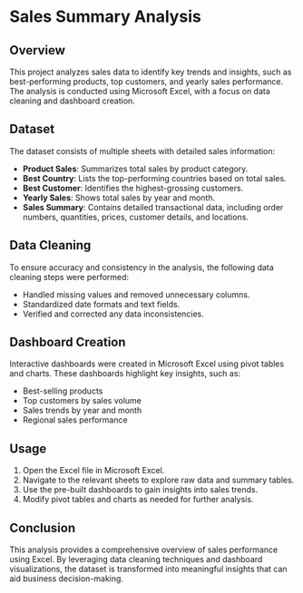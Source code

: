 # Sales Summary Analysis

## Overview
This project analyzes sales data to identify key trends and insights, such as best-performing products, top customers, and yearly sales performance. The analysis is conducted using Microsoft Excel, with a focus on data cleaning and dashboard creation.

## Dataset
The dataset consists of multiple sheets with detailed sales information:
- **Product Sales**: Summarizes total sales by product category.
- **Best Country**: Lists the top-performing countries based on total sales.
- **Best Customer**: Identifies the highest-grossing customers.
- **Yearly Sales**: Shows total sales by year and month.
- **Sales Summary**: Contains detailed transactional data, including order numbers, quantities, prices, customer details, and locations.

## Data Cleaning
To ensure accuracy and consistency in the analysis, the following data cleaning steps were performed:
- Handled missing values and removed unnecessary columns.
- Standardized date formats and text fields.
- Verified and corrected any data inconsistencies.

## Dashboard Creation
Interactive dashboards were created in Microsoft Excel using pivot tables and charts. These dashboards highlight key insights, such as:
- Best-selling products
- Top customers by sales volume
- Sales trends by year and month
- Regional sales performance

## Usage
1. Open the Excel file in Microsoft Excel.
2. Navigate to the relevant sheets to explore raw data and summary tables.
3. Use the pre-built dashboards to gain insights into sales trends.
4. Modify pivot tables and charts as needed for further analysis.

## Conclusion
This analysis provides a comprehensive overview of sales performance using Excel. By leveraging data cleaning techniques and dashboard visualizations, the dataset is transformed into meaningful insights that can aid business decision-making.

